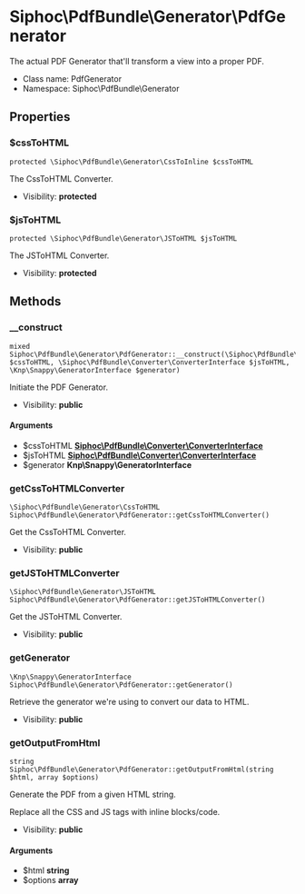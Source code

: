 Siphoc\PdfBundle\Generator\PdfGenerator
===============

The actual PDF Generator that&#039;ll transform a view into a proper PDF.




* Class name: PdfGenerator
* Namespace: Siphoc\PdfBundle\Generator





Properties
----------


### $cssToHTML

```
protected \Siphoc\PdfBundle\Generator\CssToInline $cssToHTML
```

The CssToHTML Converter.



* Visibility: **protected**


### $jsToHTML

```
protected \Siphoc\PdfBundle\Generator\JSToHTML $jsToHTML
```

The JSToHTML Converter.



* Visibility: **protected**


Methods
-------


### __construct

```
mixed Siphoc\PdfBundle\Generator\PdfGenerator::__construct(\Siphoc\PdfBundle\Converter\ConverterInterface $cssToHTML, \Siphoc\PdfBundle\Converter\ConverterInterface $jsToHTML, \Knp\Snappy\GeneratorInterface $generator)
```

Initiate the PDF Generator.



* Visibility: **public**

#### Arguments

* $cssToHTML **[Siphoc\PdfBundle\Converter\ConverterInterface](Siphoc-PdfBundle-Converter-ConverterInterface.md)**
* $jsToHTML **[Siphoc\PdfBundle\Converter\ConverterInterface](Siphoc-PdfBundle-Converter-ConverterInterface.md)**
* $generator **Knp\Snappy\GeneratorInterface**



### getCssToHTMLConverter

```
\Siphoc\PdfBundle\Generator\CssToHTML Siphoc\PdfBundle\Generator\PdfGenerator::getCssToHTMLConverter()
```

Get the CssToHTML Converter.



* Visibility: **public**



### getJSToHTMLConverter

```
\Siphoc\PdfBundle\Generator\JSToHTML Siphoc\PdfBundle\Generator\PdfGenerator::getJSToHTMLConverter()
```

Get the JSToHTML Converter.



* Visibility: **public**



### getGenerator

```
\Knp\Snappy\GeneratorInterface Siphoc\PdfBundle\Generator\PdfGenerator::getGenerator()
```

Retrieve the generator we're using to convert our data to HTML.



* Visibility: **public**



### getOutputFromHtml

```
string Siphoc\PdfBundle\Generator\PdfGenerator::getOutputFromHtml(string $html, array $options)
```

Generate the PDF from a given HTML string.

<p>Replace all the CSS and JS
tags with inline blocks/code.</p>

* Visibility: **public**

#### Arguments

* $html **string**
* $options **array**


